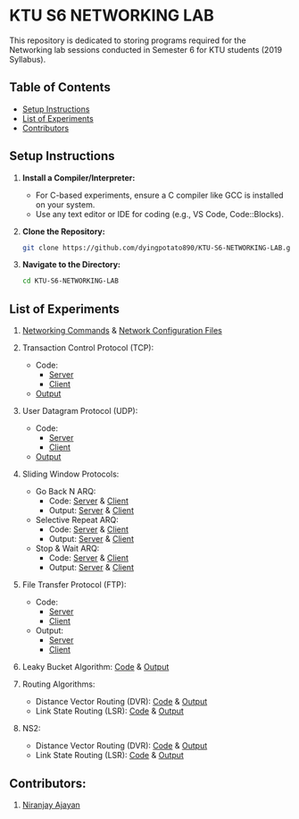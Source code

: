 # KTU S6 NETWORKING LAB

This repository is dedicated to storing programs required for the Networking lab sessions conducted in Semester 6 for KTU students (2019 Syllabus).

## Table of Contents
- [Setup Instructions](#setup-instructions)
- [List of Experiments](#list-of-experiments)
- [Contributors](#contributors)

## Setup Instructions

1. **Install a Compiler/Interpreter:**
   - For C-based experiments, ensure a C compiler like GCC is installed on your system.
   - Use any text editor or IDE for coding (e.g., VS Code, Code::Blocks).
   
2. **Clone the Repository:**
   ```bash
   git clone https://github.com/dyingpotato890/KTU-S6-NETWORKING-LAB.git
   ```
3. **Navigate to the Directory:**
    ```bash
    cd KTU-S6-NETWORKING-LAB
   ```

## List of Experiments

1. [Networking Commands](https://github.com/dyingpotato890/KTU-S6-CN-LAB/blob/main/Networking%20Commands%20%26%20Configuration%20Files/Networking%20Commands%20-%20Output.txt) & [Network Configuration Files](https://github.com/dyingpotato890/KTU-S6-CN-LAB/blob/main/Networking%20Commands%20%26%20Configuration%20Files/Network%20Configuration%20Files%20-%20Output.txt)
       
2. Transaction Control Protocol (TCP):
   * Code:
     - [Server](https://github.com/dyingpotato890/KTU-S6-CN-LAB/blob/main/Transaction%20Control%20Protocol/TCPserver.c)
     - [Client](https://github.com/dyingpotato890/KTU-S6-CN-LAB/blob/main/Transaction%20Control%20Protocol/TCPclient.c)
   * [Output](https://github.com/dyingpotato890/KTU-S6-CN-LAB/blob/main/Transaction%20Control%20Protocol/TCPoutput.txt)
      
3. User Datagram Protocol (UDP):
   * Code:
     - [Server](https://github.com/dyingpotato890/KTU-S6-CN-LAB/blob/main/User%20Datagram%20Protocol/UDPserver.c)
     - [Client](https://github.com/dyingpotato890/KTU-S6-CN-LAB/blob/main/User%20Datagram%20Protocol/UDPclient.c)
   * [Output](https://github.com/dyingpotato890/KTU-S6-CN-LAB/blob/main/User%20Datagram%20Protocol/UDPoutput.txt)
     
4. Sliding Window Protocols:
   * Go Back N ARQ:
     - Code: [Server](https://github.com/dyingpotato890/KTU-S6-CN-LAB/blob/main/Sliding%20Window%20Protocols/Go%20Back%20N%20ARQ/goBackARQServer.c) & [Client](https://github.com/dyingpotato890/KTU-S6-CN-LAB/blob/main/Sliding%20Window%20Protocols/Go%20Back%20N%20ARQ/goBackARQClient.c)
     - Output: [Server](https://github.com/dyingpotato890/KTU-S6-CN-LAB/blob/main/Sliding%20Window%20Protocols/Go%20Back%20N%20ARQ/serverOutput.txt) & [Client](https://github.com/dyingpotato890/KTU-S6-CN-LAB/blob/main/Sliding%20Window%20Protocols/Go%20Back%20N%20ARQ/clinetOutput.txt)
   * Selective Repeat ARQ:
     - Code: [Server](https://github.com/dyingpotato890/KTU-S6-CN-LAB/blob/main/Sliding%20Window%20Protocols/Selective%20Repeat%20ARQ/selRepARQServer.c) & [Client](https://github.com/dyingpotato890/KTU-S6-CN-LAB/blob/main/Sliding%20Window%20Protocols/Selective%20Repeat%20ARQ/selRepARQClient.c)
     - Output: [Server](https://github.com/dyingpotato890/KTU-S6-CN-LAB/blob/main/Sliding%20Window%20Protocols/Selective%20Repeat%20ARQ/serverOutput.txt) & [Client](https://github.com/dyingpotato890/KTU-S6-CN-LAB/blob/main/Sliding%20Window%20Protocols/Selective%20Repeat%20ARQ/clientOutput.txt)
   * Stop & Wait ARQ:
     - Code: [Server](https://github.com/dyingpotato890/KTU-S6-CN-LAB/blob/main/Sliding%20Window%20Protocols/Stop%20%26%20Wait%20ARQ/snwARQServer.c) & [Client](https://github.com/dyingpotato890/KTU-S6-CN-LAB/blob/main/Sliding%20Window%20Protocols/Stop%20%26%20Wait%20ARQ/snwARQClient.c)
     - Output: [Server](https://github.com/dyingpotato890/KTU-S6-CN-LAB/blob/main/Sliding%20Window%20Protocols/Stop%20%26%20Wait%20ARQ/serverOutput.txt) & [Client](https://github.com/dyingpotato890/KTU-S6-CN-LAB/blob/main/Sliding%20Window%20Protocols/Stop%20%26%20Wait%20ARQ/clientOutput.txt)
     
5. File Transfer Protocol (FTP):
    * Code:
      - [Server](https://github.com/dyingpotato890/KTU-S6-CN-LAB/blob/main/File%20Transfer%20Protocol/serverFTP.c)
      - [Client](https://github.com/dyingpotato890/KTU-S6-CN-LAB/blob/main/File%20Transfer%20Protocol/clientFTP.c)
   * Output:
     - [Server](https://github.com/dyingpotato890/KTU-S6-CN-LAB/blob/main/File%20Transfer%20Protocol/serverOutput.txt)
     - [Client](https://github.com/dyingpotato890/KTU-S6-CN-LAB/blob/main/File%20Transfer%20Protocol/clientOutput.txt)
      
6. Leaky Bucket Algorithm: [Code](https://github.com/dyingpotato890/KTU-S6-CN-LAB/blob/main/Leaky%20Bucket%20Algorithm/leakyBucket.c) & [Output](https://github.com/dyingpotato890/KTU-S6-CN-LAB/blob/main/Leaky%20Bucket%20Algorithm/leakyBucketOutput.txt)

7. Routing Algorithms:
   * Distance Vector Routing (DVR): [Code](https://github.com/dyingpotato890/KTU-S6-CN-LAB/blob/main/Distance%20Vector%20Routing/DVR.c) & [Output](https://github.com/dyingpotato890/KTU-S6-CN-LAB/blob/main/Distance%20Vector%20Routing/outputDVR.txt)
   * Link State Routing (LSR): [Code](https://github.com/dyingpotato890/KTU-S6-CN-LAB/blob/main/Link%20State%20Routing/LSR.c) & [Output](https://github.com/dyingpotato890/KTU-S6-CN-LAB/blob/main/Link%20State%20Routing/outputLSR.txt)
  
8. NS2:
   * Distance Vector Routing (DVR): [Code](https://github.com/dyingpotato890/KTU-S6-CN-LAB/blob/main/NS2/distance-vector.tcl) & [Output](https://github.com/dyingpotato890/KTU-S6-CN-LAB/blob/main/NS2/DVR%20-%20Output.png)
   * Link State Routing (LSR): [Code](https://github.com/dyingpotato890/KTU-S6-CN-LAB/blob/main/NS2/link-state.tcl) & [Output](https://github.com/dyingpotato890/KTU-S6-CN-LAB/blob/main/NS2/LSR%20-%20Output.png) 

## Contributors:

1. [Niranjay Ajayan](https://github.com/dyingpotato890)
